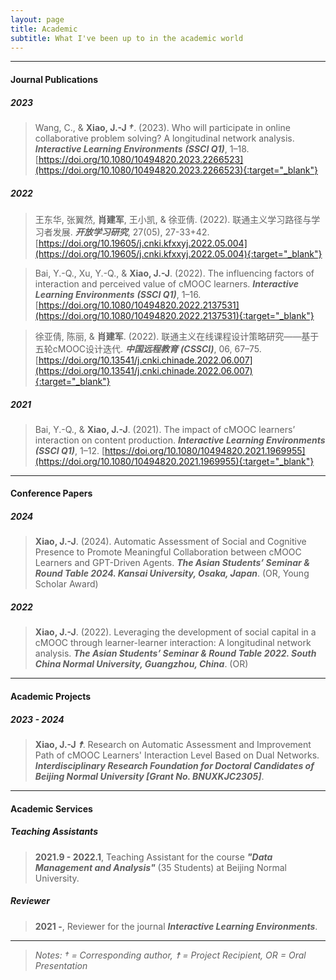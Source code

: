 ```yaml
---
layout: page
title: Academic
subtitle: What I've been up to in the academic world
---
```


------------------------
#### Journal Publications

<!-- ##### Coming Soon
> **Xiao, J.-J**. Exploring the Role of Reciprocity and Connectivist Interaction Engagement Levels in
cMOOCs: An Automated Relational Event Modeling Approach.

> **Xiao, J.-J _†_**. Automatic Assessment of Social and Cognitive Presence to Promote Meaningful Collaboration between cMOOC Learners and GPT-Driven Agents.

> Tian, Y., & **Xiao, J.-J _†_**. The Measurement and Characteristic Analysis of Learner Interaction Levels in
cMOOCs Based on Path Analysis.

> Kong X., Fang H., Chen W., **Xiao, J.-J**, & Zhang M. Examing Human-AI Collaboration in Hybrid Intelligence Learning Environments: Insight from the Synergy Degree Model. -->

##### 2023
> Wang, C., & **Xiao, J.-J _†_**. (2023). Who will participate in online collaborative problem solving? A longitudinal network analysis. **_Interactive Learning Environments_** **_(SSCI Q1)_**, 1–18. [https://doi.org/10.1080/10494820.2023.2266523](https://doi.org/10.1080/10494820.2023.2266523){:target="_blank"}

##### 2022
> 王东华, 张翼然, **肖建军**, 王小凯, & 徐亚倩. (2022). 联通主义学习路径与学习者发展. **_开放学习研究_**, 27(05), 27-33+42. [https://doi.org/10.19605/j.cnki.kfxxyj.2022.05.004](https://doi.org/10.19605/j.cnki.kfxxyj.2022.05.004){:target="_blank"}  

>Bai, Y.-Q., Xu, Y.-Q., & **Xiao, J.-J**. (2022). The influencing factors of interaction and perceived value of cMOOC learners. **_Interactive Learning Environments_** **_(SSCI Q1)_**, 1–16. [https://doi.org/10.1080/10494820.2022.2137531](https://doi.org/10.1080/10494820.2022.2137531){:target="_blank"}  

> 徐亚倩, 陈丽, & **肖建军**. (2022). 联通主义在线课程设计策略研究——基于五轮cMOOC设计迭代. **_中国远程教育_** **_(CSSCI)_**, 06, 67–75. [https://doi.org/10.13541/j.cnki.chinade.2022.06.007](https://doi.org/10.13541/j.cnki.chinade.2022.06.007){:target="_blank"}  

##### 2021
> Bai, Y.-Q., & **Xiao, J.-J**. (2021). The impact of cMOOC learners’ interaction on content production. **_Interactive Learning Environments_** **_(SSCI Q1)_**, 1–12. [https://doi.org/10.1080/10494820.2021.1969955](https://doi.org/10.1080/10494820.2021.1969955){:target="_blank"}  

------------------------
#### Conference Papers

##### 2024
> **Xiao, J.-J**. (2024). Automatic Assessment of Social and Cognitive Presence to Promote Meaningful Collaboration between cMOOC Learners and GPT-Driven Agents. **_The Asian Students’ Seminar & Round Table 2024. Kansai University, Osaka, Japan_**. (OR, Young Scholar Award)

##### 2022
> **Xiao, J.-J**. (2022). Leveraging the development of social capital in a cMOOC through learner-learner interaction: A longitudinal network analysis. **_The Asian Students’ Seminar & Round Table 2022. South China Normal University, Guangzhou, China_**. (OR)

------------------------
#### Academic Projects

##### 2023 - 2024
> **Xiao, J.-J _☨_**. Research on Automatic Assessment and Improvement Path of cMOOC Learners' Interaction Level Based on Dual Networks. **_Interdisciplinary Research Foundation for Doctoral Candidates of Beijing Normal University [Grant No. BNUXKJC2305]_**.

------------------------
#### Academic Services

##### Teaching Assistants
> **2021.9 - 2022.1**, Teaching Assistant for the course **_"Data Management and Analysis"_** (35 Students) at Beijing Normal University.

##### Reviewer
> **2021 -**, Reviewer for the journal **_Interactive Learning Environments_**.

------------------------
> *Notes: _†_ = Corresponding author, _☨_ = Project Recipient, OR = Oral Presentation*
